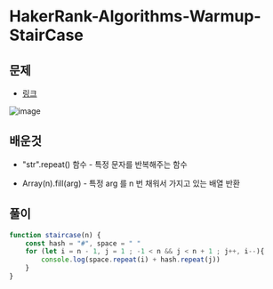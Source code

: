 # HakerRank-Algorithms-Warmup-StairCase

## 문제 

- [링크](<https://www.hackerrank.com/challenges/staircase/problem?utm_campaign=challenge-recommendation&utm_medium=email&utm_source=24-hour-campaign>)

![image](https://user-images.githubusercontent.com/35516239/56862691-91259800-69e8-11e9-9520-e1903e78a284.png)

## 배운것 

- "str".repeat() 함수 - 특정 문자를 반복해주는 함수

- Array(n).fill(arg) - 특정 arg 를 n 번 채워서 가지고 있는 배열 반환

## 풀이

```javascript
function staircase(n) {
    const hash = "#", space = " "
    for (let i = n - 1, j = 1 ; -1 < n && j < n + 1 ; j++, i--){
        console.log(space.repeat(i) + hash.repeat(j))
    }
}
```

